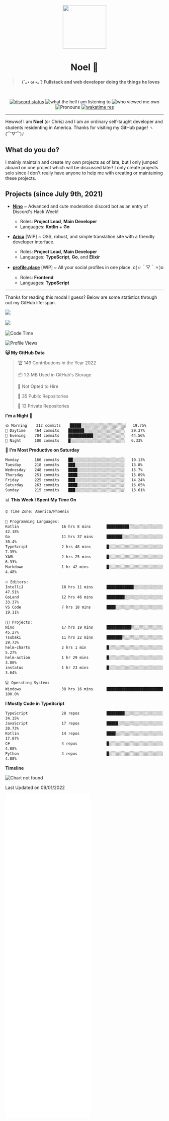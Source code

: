 <div align='center'>
  <div align='center'>
    <img
      src='https://cdn.floofy.dev/art/icons/icon_cinnamonserval.png'
      width='138'
      height='138'
    />
  </div>
  <h1>Noel 🐾</h1>
  <blockquote><strong>(´｡• ω •｡`) Fullstack and web developer doing the things he loves</strong></blockquote>

  <br />

  <a href='https://discord.com/users/280158289667555328' target='_blank'><img alt="discord status" src="https://dev.discordprofiles.me/badge/status/280158289667555328" /></a>
  <img alt="what the hell i am listening to" src="https://dev.discordprofiles.me/badge/spotify/280158289667555328" />
  <img alt="who viewed me owo" src="https://komarev.com/ghpvc/?username=auguwu" />
  <img alt='Pronouns' src='https://img.shields.io/endpoint?url=https://pronoundb.org/shields/6004d014406af11e4593a013' />
  <a href="https://wakatime.com/@auguwu" target='_blank'>
    <img alt='wakatime res' src='https://wakatime.com/badge/user/89736485-42ec-4c0f-a2f3-481db74514dc.svg' />
  </a>
</div>

<hr />

Hewwo! I am **Noel** (or Chris) and I am an ordinary self-taught developer and students residenting in America. Thanks for visiting my GitHub page! ヽ(⌒▽⌒)ﾉ

## What do you do?
I mainly maintain and create my own projects as of late, but I only jumped aboard on one project which will be discussed later! I only create projects
solo since I don't really have anyone to help me with creating or maintaining these projects.

## Projects (since July 9th, 2021)
- [**Nino**](https://nino.sh) ~ Advanced and cute moderation discord bot as an entry of Discord's Hack Week!
  - Roles: **Project Lead**, **Main Developer**
  - Languages: **Kotlin** + **Go**

- [**Arisu**](https://arisu.land) [WIP] ~ OSS, robust, and simple translation site with a friendly developer interface.
  - Roles: **Project Lead**, **Main Developer**
  - Languages: **TypeScript**, **Go**, and **Elixir**

- [**profile.place**](https://profile.place) [WIP] ~ All your social profiles in one place. o(〃＾▽＾〃)o
  - Roles: **Frontend**
  - Languages: **TypeScript**

---

Thanks for reading this modal I guess? Below are some statistics through out my GitHub life-span.

![](https://github-readme-stats.vercel.app/api?username=auguwu&count_private=true&show_icons=true&theme=gruvbox)

![](https://github-readme-stats.vercel.app/api/top-langs/?username=auguwu&layout=compact&theme=gruvbox)

<!--START_SECTION:waka-->
![Code Time](http://img.shields.io/badge/Code%20Time-2%2C610%20hrs%2021%20mins-blue)

![Profile Views](http://img.shields.io/badge/Profile%20Views-56-blue)

**🐱 My GitHub Data** 

> 🏆 149 Contributions in the Year 2022
 > 
> 📦 1.3 MB Used in GitHub's Storage 
 > 
> 🚫 Not Opted to Hire
 > 
> 📜 35 Public Repositories 
 > 
> 🔑 13 Private Repositories  
 > 
**I'm a Night 🦉** 

```text
🌞 Morning    312 commits    █████░░░░░░░░░░░░░░░░░░░░   19.75% 
🌆 Daytime    464 commits    ███████░░░░░░░░░░░░░░░░░░   29.37% 
🌃 Evening    704 commits    ███████████░░░░░░░░░░░░░░   44.56% 
🌙 Night      100 commits    █░░░░░░░░░░░░░░░░░░░░░░░░   6.33%

```
📅 **I'm Most Productive on Saturday** 

```text
Monday       160 commits    ██░░░░░░░░░░░░░░░░░░░░░░░   10.13% 
Tuesday      218 commits    ███░░░░░░░░░░░░░░░░░░░░░░   13.8% 
Wednesday    248 commits    ████░░░░░░░░░░░░░░░░░░░░░   15.7% 
Thursday     251 commits    ████░░░░░░░░░░░░░░░░░░░░░   15.89% 
Friday       225 commits    ███░░░░░░░░░░░░░░░░░░░░░░   14.24% 
Saturday     263 commits    ████░░░░░░░░░░░░░░░░░░░░░   16.65% 
Sunday       215 commits    ███░░░░░░░░░░░░░░░░░░░░░░   13.61%

```


📊 **This Week I Spent My Time On** 

```text
⌚︎ Time Zone: America/Phoenix

💬 Programming Languages: 
Kotlin                   16 hrs 8 mins       ██████████░░░░░░░░░░░░░░░   42.18% 
Go                       11 hrs 37 mins      ███████░░░░░░░░░░░░░░░░░░   30.4% 
TypeScript               2 hrs 48 mins       █░░░░░░░░░░░░░░░░░░░░░░░░   7.35% 
YAML                     2 hrs 25 mins       █░░░░░░░░░░░░░░░░░░░░░░░░   6.33% 
Markdown                 1 hr 42 mins        █░░░░░░░░░░░░░░░░░░░░░░░░   4.48%

🔥 Editors: 
IntelliJ                 18 hrs 11 mins      ████████████░░░░░░░░░░░░░   47.51% 
GoLand                   12 hrs 46 mins      ████████░░░░░░░░░░░░░░░░░   33.37% 
VS Code                  7 hrs 18 mins       ████░░░░░░░░░░░░░░░░░░░░░   19.11%

🐱‍💻 Projects: 
Nino                     17 hrs 19 mins      ███████████░░░░░░░░░░░░░░   45.27% 
Tsubaki                  11 hrs 22 mins      ███████░░░░░░░░░░░░░░░░░░   29.73% 
helm-charts              2 hrs 1 min         █░░░░░░░░░░░░░░░░░░░░░░░░   5.27% 
helm-action              1 hr 29 mins        █░░░░░░░░░░░░░░░░░░░░░░░░   3.88% 
instatus                 1 hr 23 mins        █░░░░░░░░░░░░░░░░░░░░░░░░   3.64%

💻 Operating System: 
Windows                  38 hrs 16 mins      █████████████████████████   100.0%

```

**I Mostly Code in TypeScript** 

```text
TypeScript               28 repos            ████████░░░░░░░░░░░░░░░░░   34.15% 
JavaScript               17 repos            █████░░░░░░░░░░░░░░░░░░░░   20.73% 
Kotlin                   14 repos            ████░░░░░░░░░░░░░░░░░░░░░   17.07% 
C#                       4 repos             █░░░░░░░░░░░░░░░░░░░░░░░░   4.88% 
Python                   4 repos             █░░░░░░░░░░░░░░░░░░░░░░░░   4.88%

```


**Timeline**

![Chart not found](https://raw.githubusercontent.com/auguwu/auguwu/master/charts/bar_graph.png) 


 Last Updated on 09/01/2022
<!--END_SECTION:waka-->

![](./github-metrics.svg)
